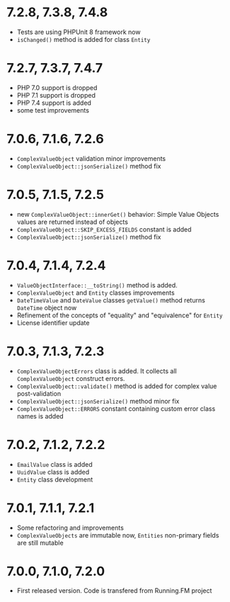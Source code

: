 7.2.8, 7.3.8, 7.4.8
===================
* Tests are using PHPUnit 8 framework now
* `isChanged()` method is added for class `Entity`

7.2.7, 7.3.7, 7.4.7
===================
* PHP 7.0 support is dropped
* PHP 7.1 support is dropped
* PHP 7.4 support is added
* some test improvements

7.0.6, 7.1.6, 7.2.6
===================
* `ComplexValueObject` validation minor improvements
* `ComplexValueObject::jsonSerialize()` method fix

7.0.5, 7.1.5, 7.2.5
===================
* new `ComplexValueObject::innerGet()` behavior: Simple Value Objects values are returned instead of objects
* `ComplexValueObject::SKIP_EXCESS_FIELDS` constant is added
* `ComplexValueObject::jsonSerialize()` method fix

7.0.4, 7.1.4, 7.2.4
===================
* `ValueObjectInterface::__toString()` method is added. 
* `ComplexValueObject` and `Entity` classes improvements
* `DateTimeValue` and `DateValue` classes `getValue()` method returns `DateTime` object now
* Refinement of the concepts of "equality" and "equivalence" for `Entity`
* License identifier update

7.0.3, 7.1.3, 7.2.3
===================
* `ComplexValueObjectErrors` class is added. It collects all `ComplexValueObject` construct errors.
* `ComplexValueObject::validate()` method is added for complex value post-validation
* `ComplexValueObject::jsonSerialize()` method minor fix
* `ComplexValueObject::ERRORS` constant containing custom error class names is added 

7.0.2, 7.1.2, 7.2.2
===================
* `EmailValue` class is added
* `UuidValue` class is added
* `Entity` class development

7.0.1, 7.1.1, 7.2.1
===================
* Some refactoring and improvements
* `ComplexValueObjects` are immutable now, `Entities` non-primary fields are still mutable

7.0.0, 7.1.0, 7.2.0
===================
* First released version. Code is transfered from Running.FM project